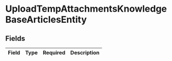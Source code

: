 # UploadTempAttachmentsKnowledgeBaseArticlesEntity


## Fields

| Field       | Type        | Required    | Description |
| ----------- | ----------- | ----------- | ----------- |